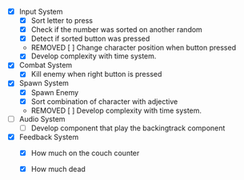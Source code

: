- [x] Input System
    - [x] Sort letter to press
    - [x] Check if the number was sorted on another random
    - [x] Detect if sorted button was pressed
    - REMOVED [ ] Change character position when button pressed
    - [x] Develop complexity with time system.
- [x] Combat System
    - [x] Kill enemy when right button is pressed
- [x] Spawn System
    - [x] Spawn Enemy
    - [x] Sort combination of character with adjective
    - REMOVED [ ] Develop complexity with time system.
- [ ] Audio System
    - [ ] Develop component that play the backingtrack component
- [x] Feedback System
    - [x] How much on the couch counter
    - [x] How much dead
    

